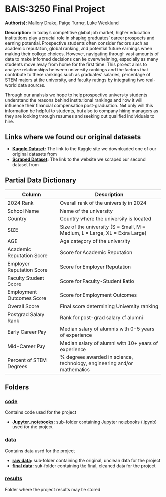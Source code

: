 # BAIS:3250 Final Project
**Author(s):** Mallory Drake, Paige Turner, Luke Weeklund
 
**Description:**
In today’s competitive global job market, higher education institutions play a crucial role in shaping graduates’ career prospects and earning potential. Prospective students often consider factors such as academic reputation, global ranking, and potential future earnings when making their college choices. However, navigating through vast amounts of data to make informed decisions can be overwhelming, especially as many students move away from home for the first time. This project aims to analyze relationships between university rankings and the factors that contribute to these rankings such as graduates’ salaries, percentage of STEM majors at the university, and faculty ratings by integrating two real-world data sources.  

Through our analysis we hope to help prospective university students understand the reasons behind institutional rankings and how it will influence their financial compensation post-graduation. Not only will this information be helpful to students, but also to company hiring managers as they are looking through resumes and seeking out qualified individuals to hire. 

## Links where we found our original datasets
* **[Kaggle Dataset](https://www.kaggle.com/datasets/joebeachcapital/qs-world-university-rankings-2024/data):** The link to the Kaggle site we downloaded one of our original datasets from
* **[Scraped Dataset](https://www.payscale.com/college-salary-report/bachelors):** The link to the website we scraped our second dataset from

## Partial Data Dictionary

| Column  | Description |
| ------ | ------ |
| 2024 Rank | Overall rank of the university in 2024 |
| School Name | Name of the university |
| Country | Country where the university is located  |
| SIZE | Size of the university (S = Small, M = Medium, L = Large, XL = Extra Large) |
| AGE | Age category of the university  |
| Academic Reputation Score | Score for Academic Reputation |
| Employer Reputation Score | Score for Employer Reputation |
| Faculty Student Score | Score for Faculty-Student Ratio |
| Employment Outcomes Score | Score for Employment Outcomes |
| Overall Score | Final score determining University ranking |
| Postgrad Salary Rank | Rank for post-grad salary of alumni |
| Early Career Pay | Median salary of alumnis with 0-5 years of experience |
| Mid-Career Pay | Median salary of alumni with 10+ years of experience |
| Percent of STEM Degrees | % degrees awarded in science, technology, engineering and/or mathematics |
 
## Folders
 
### [code](code)
Contains code used for the project
* **[Jupyter_notebooks](code/Jupyter_notebooks):** sub-folder containing Jupyter notebooks (.ipynb) used for the project
 
### [data](data)
Contains data used for the project
* **[raw data](data/raw_data):** sub-folder containing the original, unclean data for the project
* **[final data](data/final_data):** sub-folder containing the final, cleaned data for the project
 
### [results](results)
Folder where the project results may be stored

